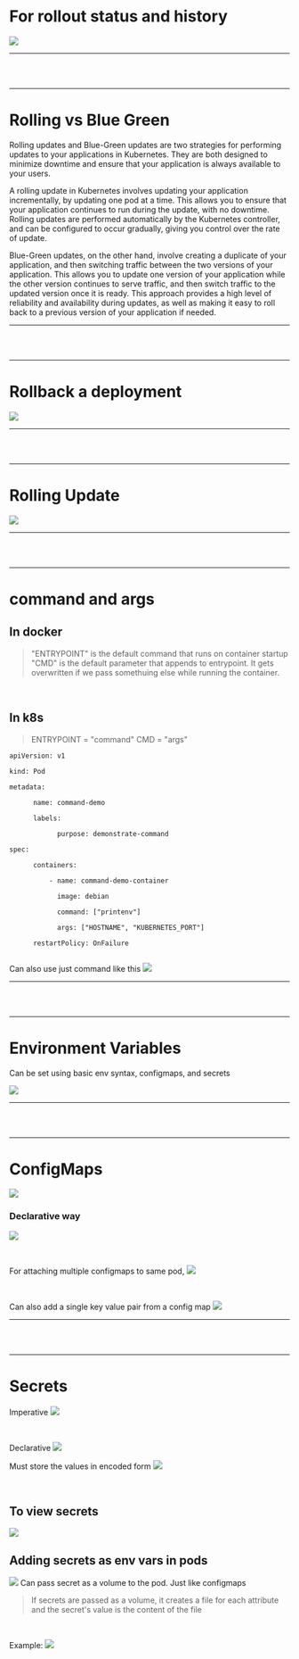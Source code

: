 



# For rollout status and history

![](Images/Pasted%20image%2020230212172944.png)


---

<br/>
<br/>

---


# Rolling vs Blue Green

Rolling updates and Blue-Green updates are two strategies for performing updates to your applications in Kubernetes. They are both designed to minimize downtime and ensure that your application is always available to your users.

A rolling update in Kubernetes involves updating your application incrementally, by updating one pod at a time. This allows you to ensure that your application continues to run during the update, with no downtime. Rolling updates are performed automatically by the Kubernetes controller, and can be configured to occur gradually, giving you control over the rate of update.

Blue-Green updates, on the other hand, involve creating a duplicate of your application, and then switching traffic between the two versions of your application. This allows you to update one version of your application while the other version continues to serve traffic, and then switch traffic to the updated version once it is ready. This approach provides a high level of reliability and availability during updates, as well as making it easy to roll back to a previous version of your application if needed.




---

<br/>
<br/>

---



# Rollback a deployment 

![](Images/Pasted%20image%2020230212173844.png)


---

<br/>
<br/>

---

# Rolling Update 


![](Images/Pasted%20image%2020230212175909.png)



---

<br/>
<br/>

---


# command and args

## In docker
> "ENTRYPOINT" is the default command that runs on container startup
> "CMD" is the default parameter that appends to entrypoint. It gets overwritten if we pass somethuing else while running the container.

<br/>

## In k8s
> ENTRYPOINT = "command"
> CMD = "args"
> 

``` 
apiVersion: v1

kind: Pod

metadata:

	  name: command-demo
	
	  labels:
	
		    purpose: demonstrate-command

spec:

	  containers:
	
		  - name: command-demo-container
		
		    image: debian
		
		    command: ["printenv"]
		
		    args: ["HOSTNAME", "KUBERNETES_PORT"]
		
	  restartPolicy: OnFailure


```

Can also use just command like this
![](Images/Pasted%20image%2020230212202117.png)



---

<br/>
<br/>

---


# Environment Variables

Can be set using basic env syntax, configmaps, and secrets

![](Images/Pasted%20image%2020230212204043.png)




---

<br/>
<br/>

---

# ConfigMaps

![](Images/Pasted%20image%2020230212204532.png)


### Declarative way

![](Images/Pasted%20image%2020230212204754.png)

<br/>

For attaching multiple configmaps to same pod,
![](Images/Pasted%20image%2020230212205155.png)

<br/>

Can also add a single key value pair from a config map
![](Images/Pasted%20image%2020230212205339.png)




---

<br/>
<br/>

---




# Secrets

Imperative
![](Images/Pasted%20image%2020230212210908.png)

<br/>

Declarative
![](Images/Pasted%20image%2020230212211119.png)

Must store the values in encoded form
![](Images/Pasted%20image%2020230212211149.png)

<br/>


## To view secrets

![](Images/Pasted%20image%2020230212211339.png)



## Adding secrets as env vars in pods

![](Images/Pasted%20image%2020230212211518.png)
Can pass secret as a volume to the pod. Just like configmaps
> If secrets are passed as a volume, it creates a file for each  attribute  and the secret's value is the content of the file


<br/>

Example: ![](Images/Pasted%20image%2020230212211547.png)





